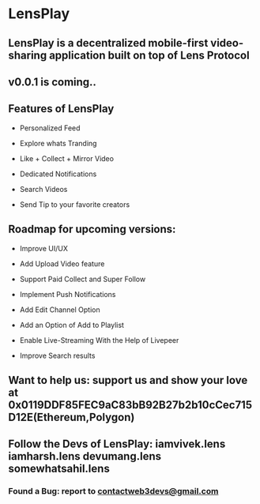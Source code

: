 # LensPlay

## LensPlay is a decentralized mobile-first video-sharing application built on top of Lens Protocol

## v0.0.1 is coming..

## Features of LensPlay

- Personalized Feed

- Explore whats Tranding

- Like + Collect + Mirror Video

- Dedicated Notifications

- Search Videos

- Send Tip to your favorite creators

## Roadmap for upcoming versions:

- Improve UI/UX

- Add Upload Video feature

- Support Paid Collect and Super Follow

- Implement Push Notifications

- Add Edit Channel Option

- Add an Option of Add to Playlist

- Enable Live-Streaming With the Help of Livepeer

- Improve Search results

## Want to help us: support us and show your love at 0x0119DDF85FEC9aC83bB92B27b2b10cCec715D12E(Ethereum,Polygon)

## Follow the Devs of LensPlay: iamvivek.lens iamharsh.lens devumang.lens somewhatsahil.lens

### Found a Bug: report to contactweb3devs@gmail.com
